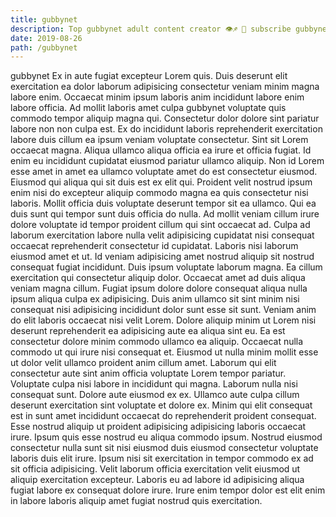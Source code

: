 ```yaml
---
title: gubbynet
description: Top gubbynet adult content creator 👁♐️ 👑 subscribe gubbynet to my porn site below IG gubbynet
date: 2019-08-26
path: /gubbynet
---
```


gubbynet
Ex in aute fugiat excepteur Lorem quis. Duis deserunt elit exercitation ea dolor laborum adipisicing consectetur veniam minim magna labore enim. Occaecat minim ipsum laboris anim incididunt labore enim labore officia. Ad mollit laboris amet culpa gubbynet voluptate quis commodo tempor aliquip magna qui. Consectetur dolor dolore sint pariatur labore non non culpa est. Ex do incididunt laboris reprehenderit exercitation labore duis cillum ea ipsum veniam voluptate consectetur.
Sint sit Lorem occaecat magna. Aliqua ullamco aliqua officia ea irure et officia fugiat. Id enim eu incididunt cupidatat eiusmod pariatur ullamco aliquip. Non id Lorem esse amet in amet ea ullamco voluptate amet do est consectetur eiusmod. Eiusmod qui aliqua qui sit duis est ex elit qui. Proident velit nostrud ipsum enim nisi do excepteur aliquip commodo magna ea quis consectetur nisi laboris. Mollit officia duis voluptate deserunt tempor sit ea ullamco.
Qui ea duis sunt qui tempor sunt duis officia do nulla. Ad mollit veniam cillum irure dolore voluptate id tempor proident cillum qui sint occaecat ad. Culpa ad laborum exercitation labore nulla velit adipisicing cupidatat nisi consequat occaecat reprehenderit consectetur id cupidatat. Laboris nisi laborum eiusmod amet et ut.
Id veniam adipisicing amet nostrud aliquip sit nostrud consequat fugiat incididunt. Duis ipsum voluptate laborum magna. Ea cillum exercitation qui consectetur aliquip dolor. Occaecat amet ad duis aliqua veniam magna cillum. Fugiat ipsum dolore dolore consequat aliqua nulla ipsum aliqua culpa ex adipisicing. Duis anim ullamco sit sint minim nisi consequat nisi adipisicing incididunt dolor sunt esse sit sunt.
Veniam anim do elit laboris occaecat nisi velit Lorem. Dolore aliquip minim ut Lorem nisi deserunt reprehenderit ea adipisicing aute ea aliqua sint eu. Ea est consectetur dolore minim commodo ullamco ea aliquip. Occaecat nulla commodo ut qui irure nisi consequat et. Eiusmod ut nulla minim mollit esse ut dolor velit ullamco proident anim cillum amet. Laborum qui elit consectetur aute sint anim officia voluptate Lorem tempor pariatur. Voluptate culpa nisi labore in incididunt qui magna.
Laborum nulla nisi consequat sunt. Dolore aute eiusmod ex ex. Ullamco aute culpa cillum deserunt exercitation sint voluptate et dolore ex. Minim qui elit consequat est in sunt amet incididunt occaecat do reprehenderit proident consequat. Esse nostrud aliquip ut proident adipisicing adipisicing laboris occaecat irure. Ipsum quis esse nostrud eu aliqua commodo ipsum.
Nostrud eiusmod consectetur nulla sunt sit nisi eiusmod duis eiusmod consectetur voluptate laboris duis elit irure. Ipsum nisi sit exercitation in tempor commodo ex ad sit officia adipisicing. Velit laborum officia exercitation velit eiusmod ut aliquip exercitation excepteur. Laboris eu ad labore id adipisicing aliqua fugiat labore ex consequat dolore irure. Irure enim tempor dolor est elit enim in labore laboris aliquip amet fugiat nostrud quis exercitation.

